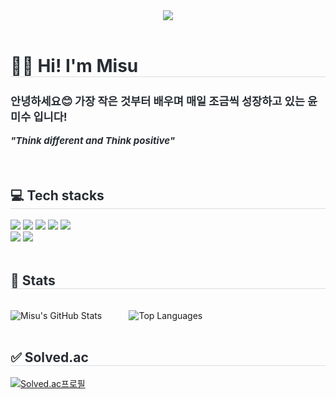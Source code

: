 <div align= "center">
    <img src="https://capsule-render.vercel.app/api?type=rounded&color=0:ffe4e1,100:fffafa&height=120&text=Welcome%20to%20Misu's%20Github%20♡&animation=twinkling&fontColor=000000&fontSize=40" />
    </div><br>
    <div style="text-align: left;"> 
    <h1 style="border-bottom: 1px solid #d8dee4; color: #282d33;">👩‍💻 Hi! I'm Misu</h1>  
    <div style="font-weight: 700; font-size: 15px; text-align: left; color: #282d33;"> <h3>안녕하세요😊 가장 작은 것부터 배우며 매일 조금씩 성장하고 있는 윤미수 입니다!</h3> <em>"Think different and Think positive"</em></div> 
    </div> <br><br>
    <div style="text-align: left;">
    <h2 style="border-bottom: 1px solid #d8dee4; color: #282d33;"> 💻 Tech stacks </h2> 
    <div style="margin: ; text-align: left;" "text-align: left;"> <img src="https://img.shields.io/badge/C-A8B9CC?style=for-the-badge&logo=C&logoColor=white">
          <img src="https://img.shields.io/badge/Python-3776AB?style=for-the-badge&logo=Python&logoColor=white">
          <img src="https://img.shields.io/badge/HTML5-E34F26?style=for-the-badge&logo=HTML5&logoColor=white">
          <img src="https://img.shields.io/badge/CSS3-1572B6?style=for-the-badge&logo=CSS3&logoColor=white">
          <img src="https://img.shields.io/badge/Javascript-F7DF1E?style=for-the-badge&logo=Javascript&logoColor=white">
          <br/><img src="https://img.shields.io/badge/Figma-F24E1E?style=for-the-badge&logo=Figma&logoColor=white">
          <img src="https://img.shields.io/badge/MySQL-4479A1?style=for-the-badge&logo=MySQL&logoColor=white">
          </div><br>
    </div> 
    <div style="text-align: left;"> 
      <h2 style="border-bottom: 1px solid #d8dee4; color: #282d33;"> 🌟 Stats </h2><br>
      <div style="text-align: left;">
        <img 
          src="https://github-readme-stats.vercel.app/api?username=yoonmisu&custom_title=Misu's%20GitHub%20Stats&bg_color=ffffff&title_color=000000&text_color=000000" 
          alt="Misu's GitHub Stats"
        />
          &nbsp;&nbsp;&nbsp;&nbsp;&nbsp;&nbsp;&nbsp;&nbsp;&nbsp;
        <img 
          src="https://github-readme-stats.vercel.app/api/top-langs/?username=yoonmisu&layout=compact&bg_color=ffffff&title_color=000000&text_color=000000" 
          alt="Top Languages"
        />
      </div><br>
    </div>
    <div style="text-align: left;"> 
      <h2 style="border-bottom: 1px solid #d8dee4; color: #282d33;"> ✅ Solved.ac </h2>
      <div style="text-align: left;">
        <p><a href="https://solved.ac/ymisu">
            <img src="http://mazassumnida.wtf/api/v2/generate_badge?boj=ymisu" alt="Solved.ac프로필">
        </a></p>
      </div><br>
    </div>
    
